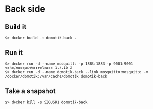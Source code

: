 # Back side

## Build it

```
$> docker build -t domotik-back .
```

## Run it

```
$> docker run -d --name mosquitto -p 1883:1883 -p 9001:9001 toke/mosquitto:release-1.4.10-2
$> docker run -d --name domotik-back --link mosquitto:mosquitto -v /docker/domotik:/var/cache/domotik domotik-back
```

## Take a snapshot

```
$> docker kill -s SIGUSR1 domotik-back
```
